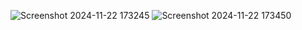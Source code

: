 ![Screenshot 2024-11-22 173245](https://github.com/user-attachments/assets/c247b904-bbc2-4554-afde-f8189d639dfb)
![Screenshot 2024-11-22 173450](https://github.com/user-attachments/assets/3a6fa075-4ed7-467e-95bb-8c5b1b84082b)
